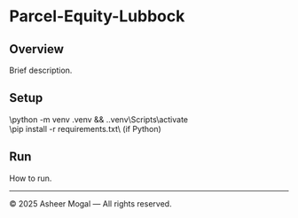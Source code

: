 ﻿# Parcel-Equity-Lubbock

## Overview
Brief description.

## Setup
\python -m venv .venv && .\.venv\Scripts\activate\
\pip install -r requirements.txt\ (if Python)

## Run
How to run.

---
© 2025 Asheer Mogal — All rights reserved.

